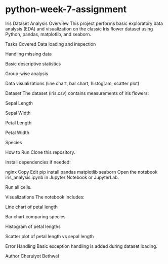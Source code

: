 # python-week-7-assignment
Iris Dataset Analysis
Overview
This project performs basic exploratory data analysis (EDA) and visualization on the classic Iris flower dataset using Python, pandas, matplotlib, and seaborn.

Tasks Covered
Data loading and inspection

Handling missing data

Basic descriptive statistics

Group-wise analysis

Data visualizations (line chart, bar chart, histogram, scatter plot)

Dataset
The dataset (iris.csv) contains measurements of iris flowers:

Sepal Length

Sepal Width

Petal Length

Petal Width

Species

How to Run
Clone this repository.

Install dependencies if needed:

nginx
Copy
Edit
pip install pandas matplotlib seaborn
Open the notebook iris_analysis.ipynb in Jupyter Notebook or JupyterLab.

Run all cells.

Visualizations
The notebook includes:

Line chart of petal length

Bar chart comparing species

Histogram of petal lengths

Scatter plot of petal length vs sepal length

Error Handling
Basic exception handling is added during dataset loading.

Author
Cheruiyot Bethwel
